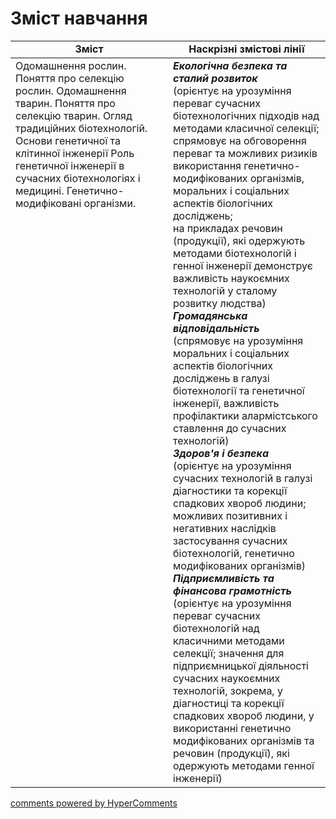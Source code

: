<div id="hypercomments_widget" class="js-hypercomments-widget invisible"></div>

# Зміст навчання

<table>
  <tr>
    <td width="50%" align="center"><b>Зміст</b></td>
    <td width="50%" align="center"><b>Наскрізні змістові лінії</b></td>
  </tr>
<tbody>
  <tr>
<td width="50%" style="vertical-align:top !important;">
Одомашнення рослин. Поняття про селекцію рослин. Одомашнення тварин. Поняття про селекцію тварин. Огляд традиційних біотехнологій.<br> Основи генетичної та клітинної інженерії Роль генетичної інженерії в сучасних біотехнологіях і медицині. Генетично-модифіковані організми.

</td>
<td width="50%" style="vertical-align:top !important;">
<b><i>Екологічна безпека та сталий розвиток</i></b><br>
(орієнтує на урозуміння переваг сучасних біотехнологічних підходів над методами класичної селекції; спрямовує на обговорення переваг та можливих ризиків використання генетично-модифікованих організмів, моральних і соціальних аспектів біологічних досліджень;<br> на прикладах речовин (продукції), які одержують методами біотехнологій і генної інженерії демонструє важливість наукоємних технологій у сталому розвитку людства)<br>
<b><i>Громадянська відповідальність</i></b><br>
(спрямовує на урозуміння моральних і соціальних аспектів біологічних досліджень в галузі біотехнології та генетичної інженерії, важливість профілактики алармістського ставлення до сучасних технологій) <br>
<b><i>Здоров'я і безпека</i></b><br>
(орієнтує на урозуміння сучасних технологій в галузі діагностики та корекції спадкових хвороб людини; <br>
можливих позитивних і негативних наслідків застосування сучасних біотехнологій, генетично модифікованих організмів)<br>
<i><b>Підприємливість та фінансова грамотність</b></i><br>
(орієнтує на урозуміння переваг сучасних біотехнологій над класичними методами селекції; значення для підприємницької діяльності сучасних наукоємних технологій, зокрема, у діагностиці та корекції спадкових хвороб людини, у використанні генетично модифікованих організмів та речовин (продукції), які одержують методами генної інженерії)

</td>
  </tr>
 
</table>

<div class="js-hypercomments-container">
<a href="http://hypercomments.com" class="hc-link" title="comments widget">comments powered by HyperComments</a>
</div>